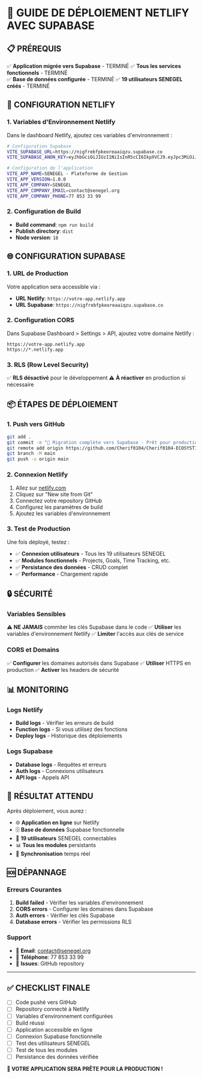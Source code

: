 # 🚀 GUIDE DE DÉPLOIEMENT NETLIFY AVEC SUPABASE

## 📋 PRÉREQUIS

✅ **Application migrée vers Supabase** - TERMINÉ
✅ **Tous les services fonctionnels** - TERMINÉ  
✅ **Base de données configurée** - TERMINÉ
✅ **19 utilisateurs SENEGEL créés** - TERMINÉ

## 🔧 CONFIGURATION NETLIFY

### 1. Variables d'Environnement Netlify

Dans le dashboard Netlify, ajoutez ces variables d'environnement :

```bash
# Configuration Supabase
VITE_SUPABASE_URL=https://nigfrebfpkeoreaaiqzu.supabase.co
VITE_SUPABASE_ANON_KEY=eyJhbGciOiJIUzI1NiIsInR5cCI6IkpXVCJ9.eyJpc3MiOiJzdXBhYmFzZSIsInJlZiI6Im5pZ2ZyZWJmcGtlb3JlYWFpcXp1Iiwicm9sZSI6ImFub24iLCJpYXQiOjE3NjA2NjIzMDYsImV4cCI6MjA3NjIzODMwNn0.-_jcUhUeifEACMHl2SAErb7lAfzOVHzD7QGtAxFsgQk

# Configuration de l'application
VITE_APP_NAME=SENEGEL - Plateforme de Gestion
VITE_APP_VERSION=1.0.0
VITE_APP_COMPANY=SENEGEL
VITE_APP_COMPANY_EMAIL=contact@senegel.org
VITE_APP_COMPANY_PHONE=77 853 33 99
```

### 2. Configuration de Build

- **Build command**: `npm run build`
- **Publish directory**: `dist`
- **Node version**: `18`

## 🌐 CONFIGURATION SUPABASE

### 1. URL de Production

Votre application sera accessible via :
- **URL Netlify**: `https://votre-app.netlify.app`
- **URL Supabase**: `https://nigfrebfpkeoreaaiqzu.supabase.co`

### 2. Configuration CORS

Dans Supabase Dashboard > Settings > API, ajoutez votre domaine Netlify :

```
https://votre-app.netlify.app
https://*.netlify.app
```

### 3. RLS (Row Level Security)

✅ **RLS désactivé** pour le développement
⚠️ **À réactiver** en production si nécessaire

## 📦 ÉTAPES DE DÉPLOIEMENT

### 1. Push vers GitHub

```bash
git add .
git commit -m "🚀 Migration complète vers Supabase - Prêt pour production"
git remote add origin https://github.com/Cherif0104/Cherif0104-ECOSYSTIA-NETFLIFY.git
git branch -M main
git push -u origin main
```

### 2. Connexion Netlify

1. Allez sur [netlify.com](https://netlify.com)
2. Cliquez sur "New site from Git"
3. Connectez votre repository GitHub
4. Configurez les paramètres de build
5. Ajoutez les variables d'environnement

### 3. Test de Production

Une fois déployé, testez :

- ✅ **Connexion utilisateurs** - Tous les 19 utilisateurs SENEGEL
- ✅ **Modules fonctionnels** - Projects, Goals, Time Tracking, etc.
- ✅ **Persistance des données** - CRUD complet
- ✅ **Performance** - Chargement rapide

## 🔒 SÉCURITÉ

### Variables Sensibles

⚠️ **NE JAMAIS** commiter les clés Supabase dans le code
✅ **Utiliser** les variables d'environnement Netlify
✅ **Limiter** l'accès aux clés de service

### CORS et Domains

✅ **Configurer** les domaines autorisés dans Supabase
✅ **Utiliser** HTTPS en production
✅ **Activer** les headers de sécurité

## 📊 MONITORING

### Logs Netlify

- **Build logs** - Vérifier les erreurs de build
- **Function logs** - Si vous utilisez des fonctions
- **Deploy logs** - Historique des déploiements

### Logs Supabase

- **Database logs** - Requêtes et erreurs
- **Auth logs** - Connexions utilisateurs
- **API logs** - Appels API

## 🎯 RÉSULTAT ATTENDU

Après déploiement, vous aurez :

- 🌐 **Application en ligne** sur Netlify
- 🗄️ **Base de données** Supabase fonctionnelle
- 👥 **19 utilisateurs** SENEGEL connectables
- 📊 **Tous les modules** persistants
- 🔄 **Synchronisation** temps réel

## 🆘 DÉPANNAGE

### Erreurs Courantes

1. **Build failed** - Vérifier les variables d'environnement
2. **CORS errors** - Configurer les domaines dans Supabase
3. **Auth errors** - Vérifier les clés Supabase
4. **Database errors** - Vérifier les permissions RLS

### Support

- 📧 **Email**: contact@senegel.org
- 📱 **Téléphone**: 77 853 33 99
- 🐛 **Issues**: GitHub repository

---

## ✅ CHECKLIST FINALE

- [ ] Code pushé vers GitHub
- [ ] Repository connecté à Netlify
- [ ] Variables d'environnement configurées
- [ ] Build réussi
- [ ] Application accessible en ligne
- [ ] Connexion Supabase fonctionnelle
- [ ] Test des utilisateurs SENEGEL
- [ ] Test de tous les modules
- [ ] Persistance des données vérifiée

**🎉 VOTRE APPLICATION SERA PRÊTE POUR LA PRODUCTION !**
